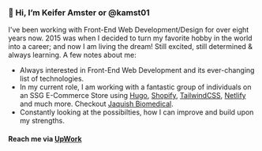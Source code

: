 ### 👋 Hi, I’m Keifer Amster or @kamst01
I've been working with Front-End Web Development/Design for over eight years now. 2015 was when I decided to turn my favorite hobby in the world into a career; and now I am living the dream! Still excited, still determined & always learning. A few notes about me:
- Always interested in Front-End Web Development and its ever-changing list of technologies.
- In my current role, I am working with a fantastic group of individuals on an SSG E-Commerce Store using [Hugo](https://gohugo.io), [Shopify](https://shopify.com), [TailwindCSS](https://tailwindcss.com), [Netlify](https://netlify.com) and much more. Checkout [Jaquish Biomedical](https://jaquishbiomedical.com).
- Constantly looking at the possibilties, how I can improve and build upon my strengths.

#### Reach me via [UpWork](https://www.upwork.com/freelancers/~0194eaa483d9d5e37a?s=1110580755057594368)

<!---
kamst01/kamst01 is a ✨ special ✨ repository because its `README.md` (this file) appears on your GitHub profile.
You can click the Preview link to take a look at your changes.
--->
